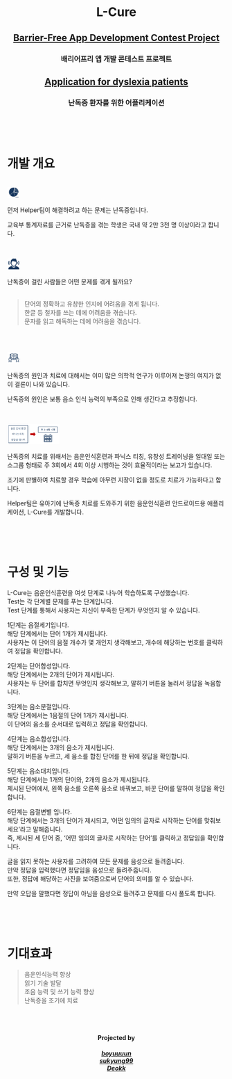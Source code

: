 <h1 align="center">
  <strong>L-Cure</strong>
</h1>

<h2 align="center">
  <a href="https://www.autoeverapp.kr/">
    <strong>Barrier-Free App Development Contest Project</strong><br>
  </a>
</h2>
<h3 align="center">
  배리어프리 앱 개발 콘테스트 프로젝트 <br>
<h3>
<h2 align="center">
  <a href="https://github.com/Deokk/L-Cure-project">
    <strong>Application for dyslexia patients</strong> <br>
  </a>
</h2>
<h3 align="center">
  난독증 환자를 위한 어플리케이션
</h3>


<h1>
  <br><br>
  개발 개요
</h1>

<br><img src="img/md_1.png" style="width: 30px; height: auto;"><br>
<p>
  먼저 Helper팀이 해결하려고 하는 문제는 난독증입니다. <br>

  교육부 통계자료를 근거로 난독증을 겪는 학생은 국내 약 2만 3천 명 이상이라고 합니다.
  <br><br>
</p>

<br><img src="img/md_2.png" style="width: 30px; height: auto;"><br>
<p>
  난독증이 걸린 사람들은 어떤 문제를 겪게 될까요?<br><br>

  > 단어의 정확하고 유창한 인지에 어려움을 겪게 됩니다.<br>
  > 한글 등 철자를 쓰는 데에 어려움을 겪습니다.<br>
  > 문자를 읽고 해독하는 데에 어려움을 겪습니다.

  <br>
</p>

<br><img src="img/md_3.png" style="width: 30px; height: auto;"><br>
<p>
  난독증의 원인과 치료에 대해서는 이미 많은 의학적 연구가 이루어져 논쟁의 여지가 없이 결론이 나와 있습니다.<br>

  난독증의 원인은 보통 음소 인식 능력의 부족으로 인해 생긴다고 추정합니다.<br>
  <br>
</p>

<br><img src="img/md_4.png" style="width: 120px; height: auto;"><br>
<p>
  난독증의 치료를 위해서는 음운인식훈련과 파닉스 티칭, 유창성 트레이닝을 일대일 또는 소그룹 형태로 주 3회에서 4회 이상 시행하는 것이 효율적이라는 보고가 있습니다.<br>

  조기에 판별하여 치료할 경우 학습에 아무런 지장이 없을 정도로 치료가 가능하다고 합니다.<br>

  Helper팀은 유아기에 난독증 치료를 도와주기 위한 음운인식훈련 안드로이드용 애플리케이션, L-Cure를 개발합니다.<br>
  
</p>

<h1>
  <br><br>
  구성 및 기능
</h1>

L-Cure는 음운인식훈련을 여섯 단계로 나누어 학습하도록 구성했습니다. <br>
Test는 각 단계별 문제를 푸는 단계입니다. <br>
Test 단계를 통해서 사용자는 자신이 부족한 단계가 무엇인지 알 수 있습니다. <br>

1단계는 음절세기입니다. <br>
해당 단계에서는 단어 1개가 제시됩니다. <br>
사용자는 이 단어의 음절 개수가 몇 개인지 생각해보고, 개수에 해당하는 번호를 클릭하여 정답을 확인합니다. <br>

2단계는 단어합성입니다. <br>
해당 단계에서는 2개의 단어가 제시됩니다. <br>
사용자는 두 단어를 합치면 무엇인지 생각해보고, 말하기 버튼을 눌러서 정답을 녹음합니다. <br>

3단계는 음소분절입니다. <br>
해당 단계에서는 1음절의 단어 1개가 제시됩니다. <br>
이 단어의 음소를 순서대로 입력하고 정답을 확인합니다.<br>

4단계는 음소합성입니다. <br>
해당 단계에서는 3개의 음소가 제시됩니다. <br>
말하기 버튼을 누르고, 세 음소를 합친 단어를 한 뒤에 정답을 확인합니다. <br>

5단계는 음소대치입니다. <br>
해당 단계에서는 1개의 단어와, 2개의 음소가 제시됩니다. <br>
제시된 단어에서, 왼쪽 음소를 오른쪽 음소로 바꿔보고, 바꾼 단어를 말하여 정답을 확인합니다.<br>

6단계는 음절변별 입니다. <br>
해당 단계에서는 3개의 단어가 제시되고, ‘어떤 임의의 글자로 시작하는 단어를 맞춰보세요’라고 말해줍니다. <br>
즉, 제시된 세 단어 중, ‘어떤 임의의 글자로 시작하는 단어’를 클릭하고 정답임을 확인합니다.<br>

글을 읽지 못하는 사용자를 고려하여 모든 문제를 음성으로 들려줍니다. <br>
만약 정답을 입력했다면 정답임을 음성으로 들려주줍니다. <br>
또한, 정답에 해당하는 사진을 보여줌으로써 단어의 의미를 알 수 있습니다. <br>

만약 오답을 말했다면 정답이 아님을 음성으로 들려주고 문제를 다시 풀도록 합니다. <br>

<h1>
  <br><br>
  기대효과
</h1>

> 음운인식능력 향상<br>
> 읽기 기술 발달<br>
> 조음 능력 및 쓰기 능력 향상<br>
> 난독증을 조기에 치료<br>

<br>
<br>
<h4 align="center">
  Projected by <br>
</h4>
<h5 align="center">
  <a href="https://github.com/boyuuuun">
    boyuuuun <br>
  </a>

  <a href="https://github.com/sukyung99">
    sukyung99 <br>
  </a>

  <a href="https://github.com/Deokk">
    Deokk <br>
  </a>
</h5>

</h3>